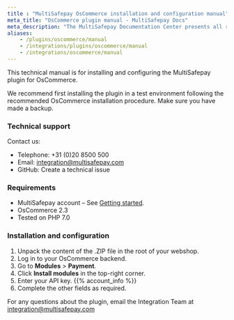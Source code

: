 ```yaml
---
title : "MultiSafepay OsCommerce installation and configuration manual"
meta_title: "OsCommerce plugin manual - MultiSafepay Docs"
meta_description: "The MultiSafepay Documentation Center presents all relevant information about our Plugins and API. You can also find support pages for payment methods, tools and general questions as well as the contact details of our Support and Integration Teams."
aliases:
    - /plugins/oscommerce/manual
    - /integrations/plugins/oscommerce/manual
    - /integrations/oscommerce/manual
---
```


This technical manual is for installing and configuring the MultiSafepay plugin for OsCommerce.

We recommend first installing the plugin in a test environment following the recommended OsCommerce installation procedure. Make sure you have made a backup.

### Technical support
Contact us:

- Telephone: +31 (0)20 8500 500
- Email: <integration@multisafepay.com>
- GitHub: Create a technical issue

### Requirements
- MultiSafepay account – See [Getting started](/guides/getting-started/).
- OsCommerce 2.3
- Tested on PHP 7.0

### Installation and configuration
1. Unpack the content of the .ZIP file in the root of your webshop.
2. Log in to your OsCommerce backend.
3. Go to **Modules** > **Payment**.
4. Click **Install modules** in the top-right corner.
5. Enter your API key. {{% account_info %}} 
6. Complete the other fields as required.

For any questions about the plugin, email the Integration Team at <integration@multisafepay.com>
